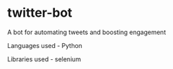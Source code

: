 # twitter-bot
A bot for automating tweets and boosting engagement

Languages used - Python

Libraries used - selenium
